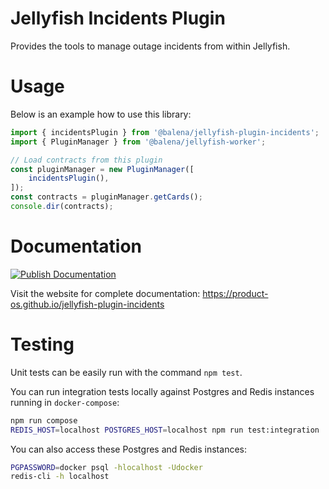 # Jellyfish Incidents Plugin

Provides the tools to manage outage incidents from within Jellyfish.

# Usage

Below is an example how to use this library:

```typescript
import { incidentsPlugin } from '@balena/jellyfish-plugin-incidents';
import { PluginManager } from '@balena/jellyfish-worker';

// Load contracts from this plugin
const pluginManager = new PluginManager([
	incidentsPlugin(),
]);
const contracts = pluginManager.getCards();
console.dir(contracts);
```

# Documentation

[![Publish Documentation](https://github.com/product-os/jellyfish-plugin-incidents/actions/workflows/publish-docs.yml/badge.svg)](https://github.com/product-os/jellyfish-plugin-incidents/actions/workflows/publish-docs.yml)

Visit the website for complete documentation: https://product-os.github.io/jellyfish-plugin-incidents

# Testing

Unit tests can be easily run with the command `npm test`.

You can run integration tests locally against Postgres and Redis instances running in `docker-compose`:
```bash
npm run compose
REDIS_HOST=localhost POSTGRES_HOST=localhost npm run test:integration
```

You can also access these Postgres and Redis instances:
```bash
PGPASSWORD=docker psql -hlocalhost -Udocker
redis-cli -h localhost
```
